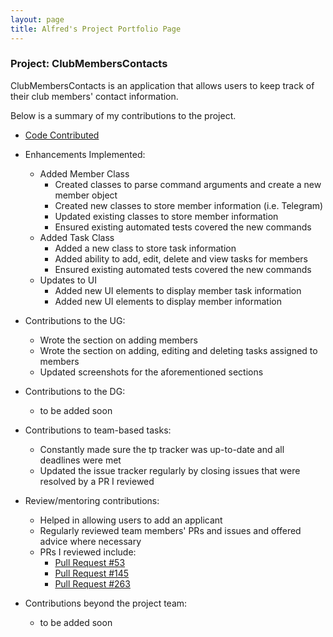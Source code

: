 ```yaml
---
layout: page
title: Alfred's Project Portfolio Page
---
```


### Project: ClubMembersContacts

ClubMembersContacts is an application that allows users to keep track of their club members' contact information.

Below is a summary of my contributions to the project.

* [Code Contributed](https://nus-cs2103-ay2324s1.github.io/tp-dashboard/?search=alfredbenoel&breakdown=false&sort=groupTitle%20dsc&sortWithin=title&since=2023-09-22&timeframe=commit&mergegroup=&groupSelect=groupByRepos)
* Enhancements Implemented:

  * Added Member Class
    * Created classes to parse command arguments and create a new member object
    * Created new classes to store member information (i.e. Telegram)
    * Updated existing classes to store member information
    * Ensured existing automated tests covered the new commands
  * Added Task Class
    * Added a new class to store task information
    * Added ability to add, edit, delete and view tasks for members
    * Ensured existing automated tests covered the new commands
  * Updates to UI
    * Added new UI elements to display member task information
    * Added new UI elements to display member information
* Contributions to the UG:
  * Wrote the section on adding members
  * Wrote the section on adding, editing and deleting tasks assigned to members
  * Updated screenshots for the aforementioned sections
* Contributions to the DG:
  * to be added soon
* Contributions to team-based tasks:
  * Constantly made sure the tp tracker was up-to-date and all deadlines were met
  * Updated the issue tracker regularly by closing issues that were resolved by a PR I reviewed
* Review/mentoring contributions:
  * Helped in allowing users to add an applicant
  * Regularly reviewed team members' PRs and issues and offered advice where necessary
  * PRs I reviewed include:
    * [Pull Request #53](https://github.com/AY2324S1-CS2103T-W15-3/tp/pull/53)
    * [Pull Request #145](https://github.com/AY2324S1-CS2103T-W15-3/tp/pull/145)
    * [Pull Request #263](https://github.com/AY2324S1-CS2103T-W15-3/tp/pull/263)
* Contributions beyond the project team:
  * to be added soon
